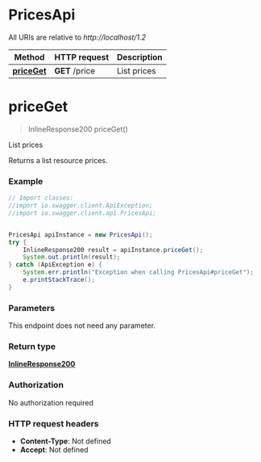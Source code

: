 # PricesApi

All URIs are relative to *http://localhost/1.2*

Method | HTTP request | Description
------------- | ------------- | -------------
[**priceGet**](PricesApi.md#priceGet) | **GET** /price | List prices


<a name="priceGet"></a>
# **priceGet**
> InlineResponse200 priceGet()

List prices

Returns a list resource prices.

### Example
```java
// Import classes:
//import io.swagger.client.ApiException;
//import io.swagger.client.api.PricesApi;


PricesApi apiInstance = new PricesApi();
try {
    InlineResponse200 result = apiInstance.priceGet();
    System.out.println(result);
} catch (ApiException e) {
    System.err.println("Exception when calling PricesApi#priceGet");
    e.printStackTrace();
}
```

### Parameters
This endpoint does not need any parameter.

### Return type

[**InlineResponse200**](InlineResponse200.md)

### Authorization

No authorization required

### HTTP request headers

 - **Content-Type**: Not defined
 - **Accept**: Not defined

